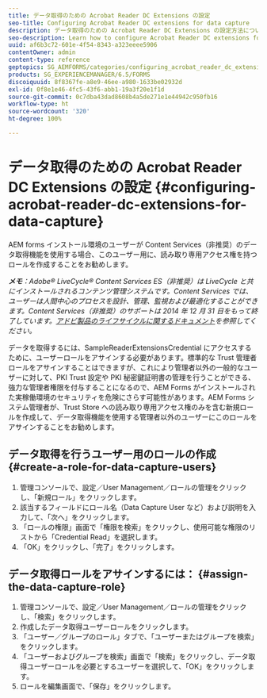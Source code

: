```yaml
---
title: データ取得のための Acrobat Reader DC Extensions の設定
seo-title: Configuring Acrobat Reader DC extensions for data capture
description: データ取得のための Acrobat Reader DC Extensions の設定方法について説明します。
seo-description: Learn how to configure Acrobat Reader DC extensions for data capture.
uuid: af6b3c72-601e-4f54-8343-a323eeee5906
contentOwner: admin
content-type: reference
geptopics: SG_AEMFORMS/categories/configuring_acrobat_reader_dc_extensions
products: SG_EXPERIENCEMANAGER/6.5/FORMS
discoiquuid: 8f8367fe-a8e9-46ee-a980-1633be02932d
exl-id: 0f8e1e46-4fc5-43f6-abb1-19a3f20e1f1d
source-git-commit: 0c7dba43dad8608b4a5de271e1e44942c950fb16
workflow-type: ht
source-wordcount: '320'
ht-degree: 100%

---
```


# データ取得のための Acrobat Reader DC Extensions の設定 {#configuring-acrobat-reader-dc-extensions-for-data-capture}

AEM forms インストール環境のユーザーが Content Services（非推奨）のデータ取得機能を使用する場合、このユーザー用に、読み取り専用アクセス権を持つロールを作成することをお勧めします。

***メモ&#x200B;**：Adobe® LiveCycle® Content Services ES（非推奨）は LiveCycle と共にインストールされるコンテンツ管理システムです。Content Services では、ユーザーは人間中心のプロセスを設計、管理、監視および最適化することができます。Content Services（非推奨）のサポートは 2014 年 12 月 31 日をもって終了しています。[アドビ製品のライフサイクルに関するドキュメント](https://www.adobe.com/support/products/enterprise/eol/eol_matrix.html)を参照してください。*

データを取得するには、SampleReaderExtensionsCredential にアクセスするために、ユーザーロールをアサインする必要があります。標準的な Trust 管理者ロールをアサインすることはできますが、これにより管理者以外の一般的なユーザーに対して、PKI Trust 設定や PKI 秘密鍵証明書の管理を行うことができる、強力な管理者権限を付与することになるので、AEM Forms がインストールされた実稼働環境のセキュリティを危険にさらす可能性があります。AEM Forms システム管理者が、Trust Store への読み取り専用アクセス権のみを含む新規ロールを作成して、データ取得機能を使用する管理者以外のユーザーにこのロールをアサインすることをお勧めします。

## データ取得を行うユーザー用のロールの作成 {#create-a-role-for-data-capture-users}

1. 管理コンソールで、設定／User Management／ロールの管理をクリックし、「新規ロール」をクリックします。
1. 該当するフィールドにロール名（Data Capture User など）および説明を入力して、「次へ」をクリックします。
1. 「ロールの権限」画面で「権限を検索」をクリックし、使用可能な権限のリストから「Credential Read」を選択します。
1. 「OK」をクリックし、「完了」をクリックします。

## データ取得ロールをアサインするには： {#assign-the-data-capture-role}

1. 管理コンソールで、設定／User Management／ロールの管理をクリックし、「検索」をクリックします。
1. 作成したデータ取得ユーザーロールをクリックします。
1. 「ユーザー／グループのロール」タブで、「ユーザーまたはグループを検索」をクリックします。
1. 「ユーザーおよびグループを検索」画面で「検索」をクリックし、データ取得ユーザーロールを必要とするユーザーを選択して、「OK」をクリックします。
1. ロールを編集画面で、「保存」をクリックします。
